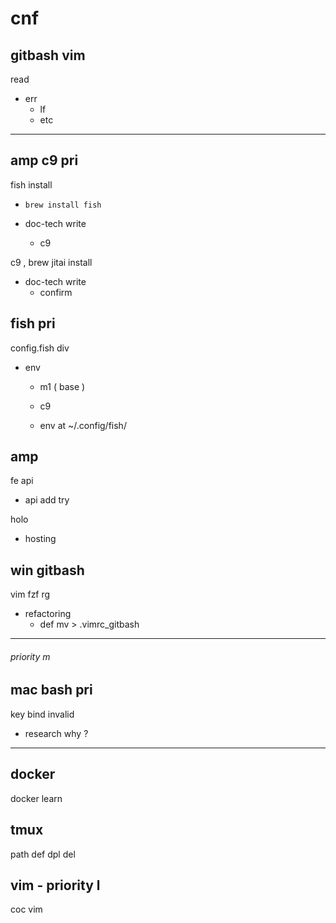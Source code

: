 
# cnf


## gitbash vim

read
- err
  - lf
  - etc


---

## amp c9 pri

fish install
- `brew install fish`

- doc-tech write
  - c9


c9 , brew jitai install 
- doc-tech write
  - confirm


## fish pri

config.fish div
- env
  - m1 ( base )
  - c9

  - env at ~/.config/fish/


## amp

fe api
- api add try


holo
- hosting


## win gitbash

vim fzf rg
- refactoring
  - def mv > .vimrc_gitbash


---

###### priority m

## mac bash pri

key bind invalid
- research why ?


---

## docker

docker learn


## tmux

path def dpl del


## vim  -  priority l

coc vim



